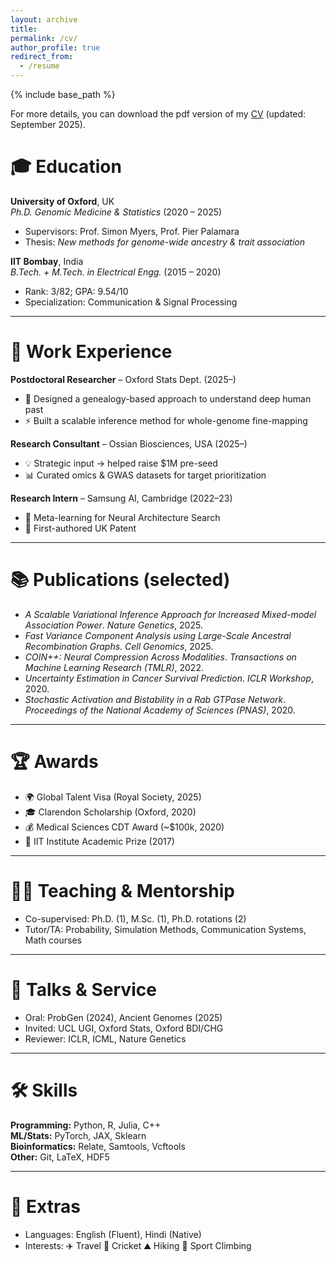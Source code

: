 ```yaml
---
layout: archive
title: 
permalink: /cv/
author_profile: true
redirect_from:
  - /resume
---
```


{% include base_path %}

For more details, you can download the pdf version of my [CV](/images/hrushikesh_loya_CV_2025_09.pdf) (updated: September 2025).

# 🎓 Education  
**University of Oxford**, UK  
*Ph.D. Genomic Medicine & Statistics* (2020 – 2025)  
- Supervisors: Prof. Simon Myers, Prof. Pier Palamara  
- Thesis: *New methods for genome-wide ancestry & trait association*  

**IIT Bombay**, India  
*B.Tech. + M.Tech. in Electrical Engg.* (2015 – 2020)  
- Rank: 3/82; GPA: 9.54/10  
- Specialization: Communication & Signal Processing  

---

# 💼 Work Experience  
**Postdoctoral Researcher** – Oxford Stats Dept. (2025–)  
- 🧬 Designed a genealogy-based approach to understand deep human past
- ⚡ Built a scalable inference method for whole-genome fine-mapping  

**Research Consultant** – Ossian Biosciences, USA (2025–)  
- 💡 Strategic input → helped raise $1M pre-seed  
- 📊 Curated omics & GWAS datasets for target prioritization  

**Research Intern** – Samsung AI, Cambridge (2022–23)  
- 🤖 Meta-learning for Neural Architecture Search  
- 🏅 First-authored UK Patent  

---

# 📚 Publications (selected)  
- *A Scalable Variational Inference Approach for Increased Mixed-model Association Power*. *Nature Genetics*, 2025.  
- *Fast Variance Component Analysis using Large-Scale Ancestral Recombination Graphs*. *Cell Genomics*, 2025.  
- *COIN++: Neural Compression Across Modalities*. *Transactions on Machine Learning Research (TMLR)*, 2022.  
- *Uncertainty Estimation in Cancer Survival Prediction*. *ICLR Workshop*, 2020.  
- *Stochastic Activation and Bistability in a Rab GTPase Network*. *Proceedings of the National Academy of Sciences (PNAS)*, 2020.  

---

# 🏆 Awards  
- 🌍 Global Talent Visa (Royal Society, 2025)  
- 🎓 Clarendon Scholarship (Oxford, 2020)  
- 💰 Medical Sciences CDT Award (~$100k, 2020)  
- 🏅 IIT Institute Academic Prize (2017)  

---

# 👩‍🏫 Teaching & Mentorship  
- Co-supervised: Ph.D. (1), M.Sc. (1), Ph.D. rotations (2)  
- Tutor/TA: Probability, Simulation Methods, Communication Systems, Math courses  

---

# 🎤 Talks & Service  
- Oral: ProbGen (2024), Ancient Genomes (2025)  
- Invited: UCL UGI, Oxford Stats, Oxford BDI/CHG  
- Reviewer: ICLR, ICML, Nature Genetics  

---

# 🛠 Skills  
**Programming:** Python, R, Julia, C++  
**ML/Stats:** PyTorch, JAX, Sklearn  
**Bioinformatics:** Relate, Samtools, Vcftools  
**Other:** Git, LaTeX, HDF5  

---

# 🌟 Extras  
- Languages: English (Fluent), Hindi (Native)  
- Interests: ✈️ Travel 🏏 Cricket ⛰ Hiking 🧗 Sport Climbing  
